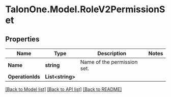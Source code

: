 # TalonOne.Model.RoleV2PermissionSet
## Properties

Name | Type | Description | Notes
------------ | ------------- | ------------- | -------------
**Name** | **string** | Name of the permission set. | 
**OperationIds** | **List&lt;string&gt;** |  | 

[[Back to Model list]](../README.md#documentation-for-models) [[Back to API list]](../README.md#documentation-for-api-endpoints) [[Back to README]](../README.md)

